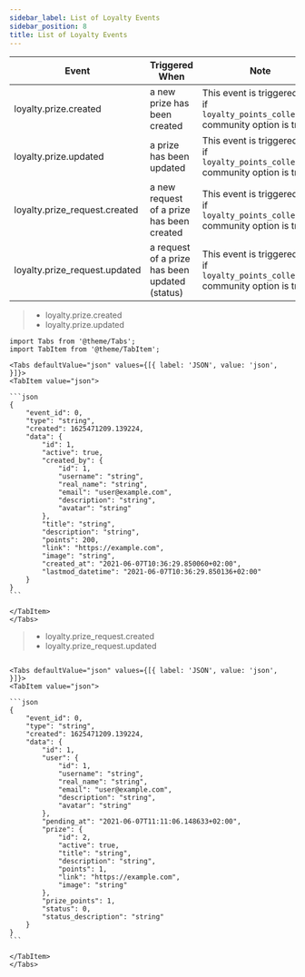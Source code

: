 ```yaml
---
sidebar_label: List of Loyalty Events
sidebar_position: 8
title: List of Loyalty Events
---
```


| Event                         | Triggered When                                 | Note                                                                                 |
|-------------------------------|------------------------------------------------|--------------------------------------------------------------------------------------|
| loyalty.prize.created         | a new prize has been created                   | This event is triggered only if `loyalty_points_collection` community option is true |
| loyalty.prize.updated         | a prize has been updated                       | This event is triggered only if `loyalty_points_collection` community option is true |
| loyalty.prize_request.created | a new request of a prize has been created      | This event is triggered only if `loyalty_points_collection` community option is true |
| loyalty.prize_request.updated | a request of a prize has been updated (status) | This event is triggered only if `loyalty_points_collection` community option is true |

> * loyalty.prize.created
>* loyalty.prize.updated

````mdx-code-block
import Tabs from '@theme/Tabs';
import TabItem from '@theme/TabItem';

<Tabs defaultValue="json" values={[{ label: 'JSON', value: 'json', }]}>
<TabItem value="json">

```json
{
    "event_id": 0,
    "type": "string",
    "created": 1625471209.139224,
    "data": {
        "id": 1,
        "active": true,
        "created_by": {
            "id": 1,
            "username": "string",
            "real_name": "string",
            "email": "user@example.com",
            "description": "string",
            "avatar": "string"
        },
        "title": "string",
        "description": "string",
        "points": 200,
        "link": "https://example.com",
        "image": "string",
        "created_at": "2021-06-07T10:36:29.850060+02:00",
        "lastmod_datetime": "2021-06-07T10:36:29.850136+02:00"
    }
}
```

</TabItem>
</Tabs>
````

> * loyalty.prize_request.created
>* loyalty.prize_request.updated

````mdx-code-block

<Tabs defaultValue="json" values={[{ label: 'JSON', value: 'json', }]}>
<TabItem value="json">

```json
{
    "event_id": 0,
    "type": "string",
    "created": 1625471209.139224,
    "data": {
        "id": 1,
        "user": {
            "id": 1,
            "username": "string",
            "real_name": "string",
            "email": "user@example.com",
            "description": "string",
            "avatar": "string"
        },
        "pending_at": "2021-06-07T11:11:06.148633+02:00",
        "prize": {
            "id": 2,
            "active": true,
            "title": "string",
            "description": "string",
            "points": 1,
            "link": "https://example.com",
            "image": "string"
        },
        "prize_points": 1,
        "status": 0,
        "status_description": "string"
    }
}
```

</TabItem>
</Tabs>
````